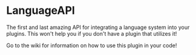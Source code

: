 # LanguageAPI

The first and last amazing API for integrating a language system into your plugins. This won't help you if you don't have a plugin that utilizes it!

Go to the wiki for information on how to use this plugin in your code!
